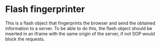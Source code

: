 # Flash fingerprinter

This is a flash object that fingerprints the browser and send the obtained
information to a server. To be able to do this, the flash object should be
inserted in an iframe with the same origin of the server, if not SOP would block
the requests.
